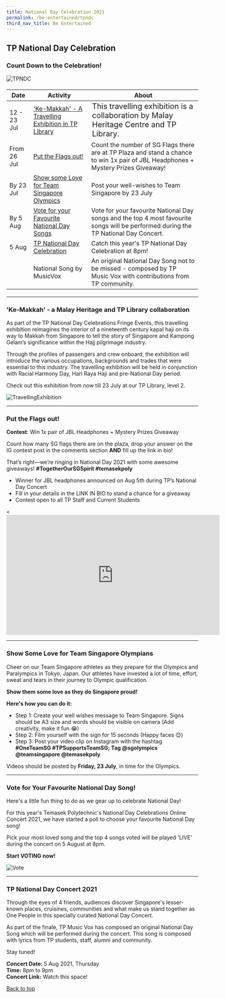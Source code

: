 ```yaml
---
title: National Day Celebration 2021
permalink: /be-entertained/tpndc
third_nav_title: Be Entertained
---
```

## TP National Day Celebration

### Count Down to the Celebration!

![TPNDC](/images/BeInvolved-NDCEvent3a.jpg)

<h4>
<table>
   <thead>
      <tr>
         <th>Date</th>
         <th>Activity</th>
         <th>About</th>
      </tr>
   </thead>
   <tbody>
      <tr>
         <td><a id="top"></a>12 - 23 Jul</td>
				<td><a href="#travellingLib">'Ke-Makkah' - A Travelling Exhibition in TP Library</a></td>
         <td style=font-size:20px>This travelling exhibition is a collaboration by Malay Heritage Centre and TP Library.</td>
      </tr>
      <tr>
         <td>From 26 Jul</td>
				<td><a href="#flags">Put the Flags out!</a></td>
         <td>Count the number of SG Flags there are at TP Plaza and stand a chance to win 1x pair of JBL Headphones + Mystery Prizes Giveaway! </td>
      </tr>
		   <tr>
         <td>By 23 Jul</td>
				 <td><a href="#olympics">Show some Love for Team Singapore Olympics</a></td>
         <td>Post your well-wishes to Team Singapore by 23 July</td>
      </tr>
        <tr>
         <td>By 5 Aug</td>
					<td><a href="#vote">Vote for your Favourite National Day Songs</a></td>
         <td>Vote for your favourite National Day songs and the top 4 most favourite songs will be performed during the TP National Day Concert.</td>
      </tr>
       <tr>
         <td>5 Aug</td>
				 <td><a href="#tpndc">TP National Day Celebration</a></td>
         <td>Catch this year's TP National Day Celebration at 8pm! </td>
      </tr>
      <tr>
         <td></td>
				<td>National Song by MusicVox</td>
         <td>An original National Day Song not to be missed - composed by TP Music Vox with contributions from TP community.</td>
      </tr>
   </tbody>
</table>
	</h4>

---
<h3><a id="travellingLib"></a>'Ke-Makkah'  - a Malay Heritage and TP Library collaboration</h3>

As part of the TP National Day Celebrations Fringe Events, this travelling exhibition reimagines the interior of a nineteenth century
kapal haji on its way to Makkah from Singapore to tell the story of Singapore and Kampong Gelam’s significance within the Hajj pilgrimage industry. 

Through the profiles of passengers and crew onboard, the exhibition will introduce the various occupations, backgrounds and trades that were essential to this industry. The travelling exhibition will be held in conjunction with Racial Harmony Day, Hari Raya Haji and pre-National Day period.
 
 Check out this exhibition from now till 23 July at our TP Library, level 2. 

![TravellingExhibition](/images/BeInvolved-NDC-LIB.jpg)

---
<h3><a id="flags"></a>Put the Flags out!</h3>

<b>Contest</b>: Win 1x pair of JBL Headphones + Mystery Prizes Giveaway

Count how many SG flags there are on the plaza, drop your answer on the IG contest post in the comments section **AND** fill up the link in bio! 

That’s right—we’re ringing in National Day 2021 with some awesome giveaways! <b>#TogetherOurSGSpirit #temasekpoly</b>

* Winner for JBL headphones announced on Aug 5th during TP’s National Day Concert
* Fill in your details in the LINK IN BIO to stand a chance for a giveaway
* Contest open to all TP Staff and Current Students 

<div class="bp-youtube">

<<iframe width="560" height="315" src="https://www.youtube.com/embed/Wia1JS0375o" title="YouTube video player" frameborder="0" allow="accelerometer; autoplay; clipboard-write; encrypted-media; gyroscope; picture-in-picture" allowfullscreen></iframe>

</div>

---
<h3><a id="olympics"></a>Show Some Love for Team Singapore Olympians</h3>

Cheer on our Team Singapore athletes as they prepare for the Olympics and Paralympics in Tokyo, Japan. Our athletes have invested a lot of time, effort, sweat and tears in their journey to Olympic qualification. 

**Show them some love as they do Singapore proud!**
 
**Here's how you can do it:**

* Step 1: Create your well wishes message to Team Singapore. Signs should be A3 size and words should be visible on camera (Add creativity, make it fun 😂)  
* Step 2: Film yourself with the sign for 15 seconds (Happy faces 😊)  
* Step 3: Post your video clip on Instagram with the hashtag **#OneTeamSG #TPSupportsTeamSG; Tag @sgolympics @teamsingapore @temasekpoly**
 
Videos should be posted by **Friday, 23 July**, in time for the Olympics.

---
<h3><a id="vote"></a>Vote for Your Favourite National Day Song!</h3>

Here's a little fun thing to do as we gear up to celebrate National Day! 

For this year's Temasek Polytechnic's National Day Celebrations Online Concert 2021, we have started a poll to choose your favourite National Day song!

Pick your most loved song and the top 4 songs voted will be played 'LIVE' during the concert on 5 August at 8pm. 

**Start VOTING now!**

![Vote](/images/BeEntertained-NDC-QRvote1.png)

---
<h3><a id="tpndc"></a>TP National Day Concert 2021</h3>

Through the eyes of 4 friends, audiences discover Singapore's lesser-known places, cruisines, communities and what make us stand together as One People in this specially curated National Day Concert. 

As part of the finale, TP Music Vox has composed an original National Day Song which will be performed during the concert. This song is composed with lyrics from TP students, staff, alumni and community. 

Stay tuned!

**Concert Date:**  5 Aug 2021, Thursday  
**Time:** 8pm to 9pm  
**Concert Link:** Watch this space!

<a href="#top">Back to top</a>